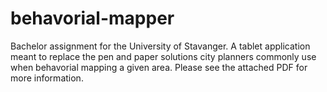 # behavorial-mapper

Bachelor assignment for the University of Stavanger. A tablet application meant to replace the pen and paper solutions city planners commonly use when behavorial mapping a given area. Please see the attached PDF for more information.
